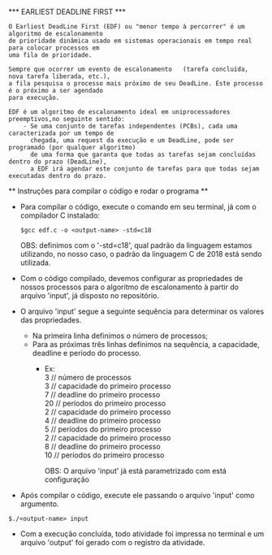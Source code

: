*** EARLIEST DEADLINE FIRST ***

	O Earliest DeadLine First (EDF) ou "menor tempo à percorrer" é um algoritmo de escalonamento
	de prioridade dinâmica usado em sistemas operacionais em tempo real para colocar processos em
	uma fila de prioridade. 
	
	Sempre que ocorrer um evento de escalonamento	(tarefa concluída, nova tarefa liberada, etc.),
	a fila pesquisa o processo mais próximo de seu DeadLine. Este processo é o próximo a ser agendado
	para execução.

	EDF é um algoritmo de escalonamento ideal em uniprocessadores preemptivos,no seguinte sentido:
		- Se uma conjunto de tarefas independentes (PCBs), cada uma caracterizada por um tempo de 
		  chegada, uma request da execução e um DeadLine, pode ser programado (por qualquer algoritmo)
		  de uma forma que garanta que todas as tarefas sejam concluídas dentro do prazo (DeadLine),
		  a EDF irá agendar este conjunto de tarefas para que todas sejam executadas dentro do prazo.


** Instruções para compilar o código e rodar o programa **

* Para compilar o código, execute o comando em seu terminal, já com o compilador C instalado:
	```shell
	$gcc edf.c -o <output-name> -std=c18
	```

	OBS: definimos com o '-std=c18', qual padrão da linguagem estamos utilizando, no nosso caso, 
	o padrão da linguagem C de 2018 está sendo utilizada.

* Com o código compilado, devemos configurar as propriedades de nossos processos para o algoritmo de escalonamento à partir do arquivo 'input', já disposto no repositório.

* O arquivo 'input' segue a seguinte sequência para determinar os valores das propriedades.
	* Na primeira linha definimos o número de processos;
	* Para as próximas três linhas definimos na sequência, a capacidade, deadline e período do processo. 
		- Ex:\
			3 	// número de processos\
			3 	// capacidade do primeiro processo\
			7 	// deadline do primeiro processo\
			20 	// períodos do primeiro processo\
			2 	// capacidade do primeiro processo\
			4 	// deadline do primeiro processo\
			5 	// períodos do primeiro processo\
			2 	// capacidade do primeiro processo\
			8 	// deadline do primeiro processo\
			10 	// períodos do primeiro processo

			OBS: O arquivo 'input' já está parametrizado com está configuração


* Após compilar o código, execute ele passando o arquivo 'input' como argumento. 
```shell
$./<output-name> input
```

* Com a execução concluída, todo atividade foi impressa no terminal e um arquivo 'output' foi gerado com o registro da atividade.




